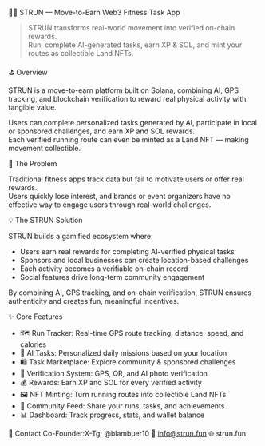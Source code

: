  🏃‍♂️ STRUN — Move-to-Earn Web3 Fitness Task App

> STRUN transforms real-world movement into verified on-chain rewards.  
> Run, complete AI-generated tasks, earn XP & SOL, and mint your routes as collectible Land NFTs.



⛳️  Overview

STRUN is a move-to-earn platform built on Solana, combining AI, GPS tracking, and blockchain verification to reward real physical activity with tangible value.

Users can complete personalized tasks generated by AI, participate in local or sponsored challenges, and earn XP and SOL rewards.  
Each verified running route can even be minted as a Land NFT — making movement collectible.


 🎯 The Problem

Traditional fitness apps track data but fail to motivate users or offer real rewards.  
Users quickly lose interest, and brands or event organizers have no effective way to engage users through real-world challenges.



💡 The STRUN Solution

STRUN builds a gamified ecosystem where:

- Users earn real rewards for completing AI-verified physical tasks  
- Sponsors and local businesses can create location-based challenges  
- Each activity becomes a verifiable on-chain record  
- Social features drive long-term community engagement  

By combining AI, GPS tracking, and on-chain verification, STRUN ensures authenticity and creates fun, meaningful incentives.



✨ Core Features

- 🗺️ Run Tracker: Real-time GPS route tracking, distance, speed, and calories  
- 🤖 AI Tasks: Personalized daily missions based on your location  
- 🛍️ Task Marketplace: Explore community & sponsored challenges  
- 🧭 Verification System: GPS, QR, and AI photo verification  
- 💰 Rewards: Earn XP and SOL for every verified activity  
- 🖼️ NFT Minting: Turn running routes into collectible Land NFTs  
- 👥 Community Feed: Share your runs, tasks, and achievements  
- 📊 Dashboard: Track progress, stats, and wallet balance  







💬 Contact
Co-Founder:X-Tg; @blambuer10
📧 info@strun.fun
🌐 strun.fun

